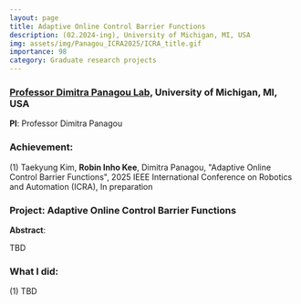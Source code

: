 ```yaml
---
layout: page
title: Adaptive Online Control Barrier Functions
description: (02.2024-ing), University of Michigan, MI, USA
img: assets/img/Panagou_ICRA2025/ICRA_title.gif
importance: 98
category: Graduate research projects
---
```


### **<a href='https://websites.umich.edu/~dpanagou/index.html'>Professor Dimitra Panagou Lab</a>**, University of Michigan, MI, USA

**PI**: Professor Dimitra Panagou

### **Achievement**:

(1) Taekyung Kim, **Robin Inho Kee**, Dimitra Panagou, "Adaptive Online Control Barrier Functions", 2025 IEEE International Conference on Robotics and Automation (ICRA), In preparation

### **Project**: **Adaptive Online Control Barrier Functions**


**Abstract**: 

TBD



### **What I did**:

(1) TBD



